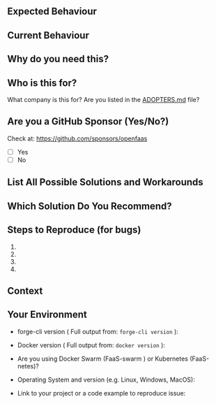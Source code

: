 <!--- Provide a general summary of the issue in the Title above -->

## Expected Behaviour

<!--- If you're describing a bug, tell us what should happen -->
<!--- If you're suggesting a change/improvement, tell us how it should work -->

## Current Behaviour

<!--- If describing a bug, tell us what happens instead of the expected behaviour -->
<!--- If suggesting a change/improvement, explain the difference from current behaviour -->

<!-- How is this affecting you? What task are you trying to accomplish? -->

## Why do you need this?

<!-- Attempts to mask or hide this may result in the issue being closed -->

## Who is this for?

What company is this for? Are you listed in the [ADOPTERS.md](https://github.com/openfaas/faas/blob/master/ADOPTERS.md) file?

## Are you a GitHub Sponsor (Yes/No?)

<!-- Issues created by customers or monthly sponsors get priority -->

Check at: https://github.com/sponsors/openfaas

- [ ] Yes
- [ ] No

## List All Possible Solutions and Workarounds

<!--- Suggest a fix/reason for the bug, or ideas how to implement  -->
<!--- the addition or change -->
<!--- Is there a workaround which could avoid making changes? -->

## Which Solution Do You Recommend?

<!--- Pick your preferred solution, if you were to implement and maintain this change -->

## Steps to Reproduce (for bugs)

<!--- Provide a link to a live example, or an unambiguous set of steps to -->
<!--- reproduce this bug. Include code to reproduce, if relevant -->

1.
2.
3.
4.

## Context

<!--- How has this issue affected you? What are you trying to accomplish? -->
<!--- Providing context helps us come up with a solution that is most useful in the real world -->

## Your Environment

<!--- Include as many relevant details about the environment you experienced the bug in -->

- forge-cli version ( Full output from: `forge-cli version` ):

- Docker version ( Full output from: `docker version` ):

- Are you using Docker Swarm (FaaS-swarm ) or Kubernetes (FaaS-netes)?

- Operating System and version (e.g. Linux, Windows, MacOS):

- Link to your project or a code example to reproduce issue:
